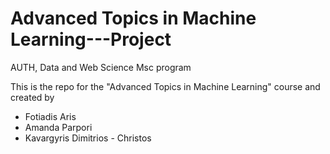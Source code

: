 # Advanced Topics in Machine Learning---Project 
AUTH, Data and Web Science Msc program

This is the repo for the "Advanced Topics in Machine Learning" course and created by

 - Fotiadis Aris 
 - Amanda Parpori
 - Kavargyris Dimitrios - Christos




